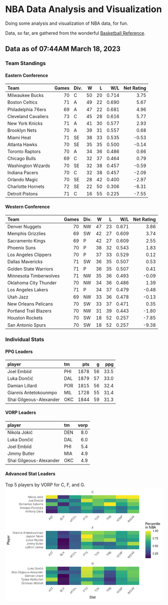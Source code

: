 # NBA Data Analysis and Visualization

Doing some analysis and visualization of NBA data, for fun.

Data, so far, are gathered from the wonderful [Basketball
Reference](https://www.basketball-reference.com/).

## Data as of 07:44AM March 18, 2023

### Team Standings

#### Eastern Conference

| Team                | Games | Div. |   W |   L |   W/L | Net Rating |
|:--------------------|------:|:-----|----:|----:|------:|-----------:|
| Milwaukee Bucks     |    70 | C    |  50 |  20 | 0.714 |       3.75 |
| Boston Celtics      |    71 | A    |  49 |  22 | 0.690 |       5.67 |
| Philadelphia 76ers  |    69 | A    |  47 |  22 | 0.681 |       4.96 |
| Cleveland Cavaliers |    73 | C    |  45 |  28 | 0.616 |       5.77 |
| New York Knicks     |    71 | A    |  41 |  30 | 0.577 |       2.93 |
| Brooklyn Nets       |    70 | A    |  39 |  31 | 0.557 |       0.68 |
| Miami Heat          |    71 | SE   |  38 |  33 | 0.535 |      -0.53 |
| Atlanta Hawks       |    70 | SE   |  35 |  35 | 0.500 |      -0.14 |
| Toronto Raptors     |    70 | A    |  34 |  36 | 0.486 |       0.66 |
| Chicago Bulls       |    69 | C    |  32 |  37 | 0.464 |       0.79 |
| Washington Wizards  |    70 | SE   |  32 |  38 | 0.457 |      -0.59 |
| Indiana Pacers      |    70 | C    |  32 |  38 | 0.457 |      -2.09 |
| Orlando Magic       |    70 | SE   |  28 |  42 | 0.400 |      -2.97 |
| Charlotte Hornets   |    72 | SE   |  22 |  50 | 0.306 |      -6.31 |
| Detroit Pistons     |    71 | C    |  16 |  55 | 0.225 |      -7.55 |

#### Western Conference

| Team                   | Games | Div. |   W |   L |   W/L | Net Rating |
|:-----------------------|------:|:-----|----:|----:|------:|-----------:|
| Denver Nuggets         |    70 | NW   |  47 |  23 | 0.671 |       3.86 |
| Memphis Grizzlies      |    69 | SW   |  42 |  27 | 0.609 |       3.74 |
| Sacramento Kings       |    69 | P    |  42 |  27 | 0.609 |       2.55 |
| Phoenix Suns           |    70 | P    |  38 |  32 | 0.543 |       1.83 |
| Los Angeles Clippers   |    70 | P    |  37 |  33 | 0.529 |       0.12 |
| Dallas Mavericks       |    71 | SW   |  36 |  35 | 0.507 |       0.53 |
| Golden State Warriors  |    71 | P    |  36 |  35 | 0.507 |       0.41 |
| Minnesota Timberwolves |    71 | NW   |  35 |  36 | 0.493 |      -0.09 |
| Oklahoma City Thunder  |    70 | NW   |  34 |  36 | 0.486 |       1.39 |
| Los Angeles Lakers     |    71 | P    |  34 |  37 | 0.479 |      -0.48 |
| Utah Jazz              |    69 | NW   |  33 |  36 | 0.478 |      -0.13 |
| New Orleans Pelicans   |    70 | SW   |  33 |  37 | 0.471 |       0.35 |
| Portland Trail Blazers |    70 | NW   |  31 |  39 | 0.443 |      -1.80 |
| Houston Rockets        |    70 | SW   |  18 |  52 | 0.257 |      -7.85 |
| San Antonio Spurs      |    70 | SW   |  18 |  52 | 0.257 |      -9.38 |

### Individual Stats

#### PPG Leaders

| player                  | tm  |  pts |   g |  ppg |
|:------------------------|:----|-----:|----:|-----:|
| Joel Embiid             | PHI | 1878 |  56 | 33.5 |
| Luka Dončić             | DAL | 1879 |  57 | 33.0 |
| Damian Lillard          | POR | 1815 |  56 | 32.4 |
| Giannis Antetokounmpo   | MIL | 1728 |  55 | 31.4 |
| Shai Gilgeous-Alexander | OKC | 1844 |  59 | 31.3 |

#### VORP Leaders

| player                  | tm  | vorp |
|:------------------------|:----|-----:|
| Nikola Jokić            | DEN |  8.0 |
| Luka Dončić             | DAL |  6.0 |
| Joel Embiid             | PHI |  5.4 |
| Jimmy Butler            | MIA |  4.9 |
| Shai Gilgeous-Alexander | OKC |  4.9 |

#### Advanced Stat Leaders

Top 5 players by VORP for C, F, and G.
![](README_files/figure-gfm/README-unnamed-chunk-7-1.png)<!-- -->
